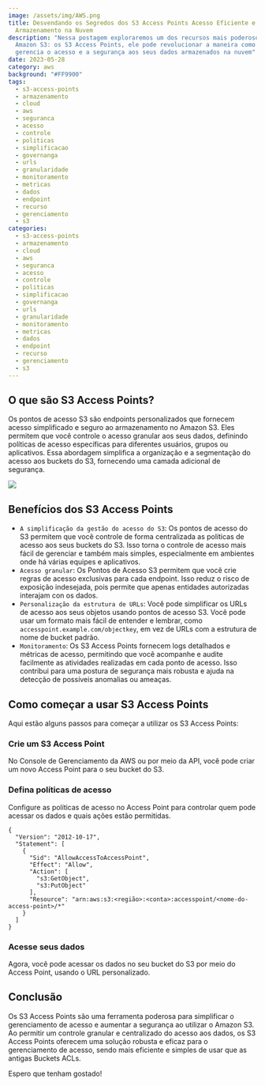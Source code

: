 ```yaml
---
image: /assets/img/AWS.png
title: Desvendando os Segredos dos S3 Access Points Acesso Eficiente e Seguro ao
  Armazenamento na Nuvem
description: "Nessa postagem exploraremos um dos recursos mais poderosos do
  Amazon S3: os S3 Access Points, ele pode revolucionar a maneira como você
  gerencia o acesso e a segurança aos seus dados armazenados na nuvem"
date: 2023-05-28
category: aws
background: "#FF9900"
tags:
  - s3-access-points
  - armazenamento
  - cloud
  - aws
  - seguranca
  - acesso
  - controle
  - politicas
  - simplificacao
  - governanga
  - urls
  - granularidade
  - monitoramento
  - metricas
  - dados
  - endpoint
  - recurso
  - gerenciamento
  - s3
categories:
  - s3-access-points
  - armazenamento
  - cloud
  - aws
  - seguranca
  - acesso
  - controle
  - politicas
  - simplificacao
  - governanga
  - urls
  - granularidade
  - monitoramento
  - metricas
  - dados
  - endpoint
  - recurso
  - gerenciamento
  - s3
---
```

## O que são S3 Access Points?

Os pontos de acesso S3 são endpoints personalizados que fornecem acesso simplificado e seguro ao armazenamento no Amazon S3. Eles permitem que você controle o acesso granular aos seus dados, definindo políticas de acesso específicas para diferentes usuários, grupos ou aplicativos. Essa abordagem simplifica a organização e a segmentação do acesso aos buckets do S3, fornecendo uma camada adicional de segurança.

![](/assets/img/s3-access-points.png)

## Benefícios dos S3 Access Points

* `A simplificação da gestão do acesso do S3`: Os pontos de acesso do S3 permitem que você controle de forma centralizada as políticas de acesso aos seus buckets do S3. Isso torna o controle de acesso mais fácil de gerenciar e também mais simples, especialmente em ambientes onde há várias equipes e aplicativos.
* `Acesso granular`: Os Pontos de Acesso S3 permitem que você crie regras de acesso exclusivas para cada endpoint. Isso reduz o risco de exposição indesejada, pois permite que apenas entidades autorizadas interajam con os dados.
* `Personalização da estrutura de URLs`: Você pode simplificar os URLs de acesso aos seus objetos usando pontos de acesso S3. Você pode usar um formato mais fácil de entender e lembrar, como `accesspoint.example.com/objectkey`, em vez de URLs com a estrutura de nome de bucket padrão.
* `Monitoramento`: Os S3 Access Points fornecem logs detalhados e métricas de acesso, permitindo que você acompanhe e audite facilmente as atividades realizadas em cada ponto de acesso. Isso contribui para uma postura de segurança mais robusta e ajuda na detecção de possíveis anomalias ou ameaças.

## Como começar a usar S3 Access Points

Aqui estão alguns passos para começar a utilizar os S3 Access Points:

### Crie um S3 Access Point

No Console de Gerenciamento da AWS ou por meio da API, você pode criar um novo Access Point para o seu bucket do S3.

### Defina políticas de acesso

Configure as políticas de acesso no Access Point para controlar quem pode acessar os dados e quais ações estão permitidas.

```
{
  "Version": "2012-10-17",
  "Statement": [
    {
      "Sid": "AllowAccessToAccessPoint",
      "Effect": "Allow",
      "Action": [
        "s3:GetObject",
        "s3:PutObject"
      ],
      "Resource": "arn:aws:s3:<região>:<conta>:accesspoint/<nome-do-access-point>/*"
    }
  ]
}
```



### Acesse seus dados

Agora, você pode acessar os dados no seu bucket do S3 por meio do Access Point, usando o URL personalizado.

## Conclusão

Os S3 Access Points são uma ferramenta poderosa para simplificar o gerenciamento de acesso e aumentar a segurança ao utilizar o Amazon S3. Ao permitir um controle granular e centralizado do acesso aos dados, os S3 Access Points oferecem uma solução robusta e eficaz para o gerenciamento de acesso, sendo mais eficiente e simples de usar que as antigas Buckets ACLs.

E﻿spero que tenham gostado!